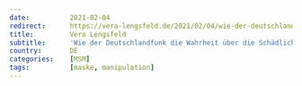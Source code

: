 ```yaml
---
date:          2021-02-04
redirect:      https://vera-lengsfeld.de/2021/02/04/wie-der-deutschlandfunk1/
title:         Vera Lengsfeld
subtitle:      'Wie der Deutschlandfunk die Wahrheit über die Schädlichkeit der Atemmasken berichtet'
country:       DE
categories:    [MSM]
tags:          [maske, manipulation]
---
```

